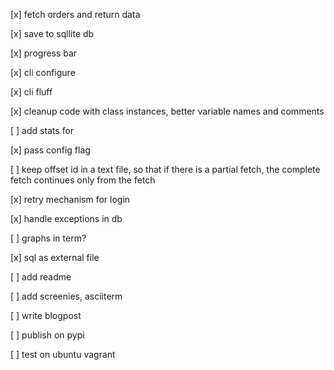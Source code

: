[x] fetch orders and return data

[x] save to sqllite db

[x] progress bar

[x] cli configure

[x] cli fluff

[x] cleanup code with class instances, better variable names and comments

[ ] add stats for

[x] pass config flag

[ ] keep offset id in a text file, so that if there is a partial fetch, the complete fetch continues only from the fetch

[x] retry mechanism for login

[x] handle exceptions in db

[ ] graphs in term?

[x] sql as external file

[ ] add readme

[ ] add screenies, asciiterm

[ ] write blogpost

[ ] publish on pypi

[ ] test on ubuntu vagrant
